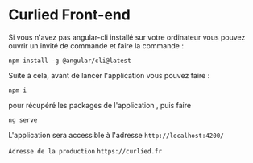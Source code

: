 # Curlied Front-end

Si vous n'avez pas angular-cli installé sur votre ordinateur vous pouvez ouvrir un invité de commande et faire la commande : 

```
npm install -g @angular/cli@latest
```

Suite à cela, avant de lancer l'application vous pouvez faire :  

```npm i```

pour récupéré les packages de l'application , puis faire

```ng serve```

L'application sera accessible à l'adresse `http://localhost:4200/`


```Adresse de la production```
`https://curlied.fr`
